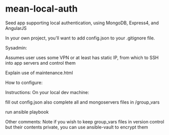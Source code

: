 mean-local-auth
===============

Seed app supporting local authentication, using MongoDB, Express4, and AngularJS

In your own project, you'll want to add config.json to your .gitignore file.

Sysadmin:

Assumes user uses some VPN or at least has static IP, from which to SSH into app servers and control them

Explain use of maintenance.html

How to configure:

Instructions:
On your local dev machine:

fill out config.json
also complete all and mongoservers files in /group_vars

run ansible playbook

Other comments:
Note if you wish to keep group_vars files in version control but their contents private, you can use ansible-vault to encrypt them
